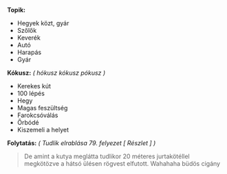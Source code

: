 
**Topik:**
- Hegyek közt, gyár
- Szőlők
- Keverék
- Autó
- Harapás
- Gyár

**Kókusz:** *( hókusz kókusz pókusz )*
- Kerekes kút
- 100 lépés
- Hegy
- Magas feszültség
- Farokcsóválás
- Őrbódé
- Kiszemeli a helyet


**Folytatás:** *( Tudlik elrablása 79. felyezet [ Részlet ] )*
> De amint a kutya meglátta tudlikor 20 méteres jurtakötéllel megkötözve a hátsó ülésen rögvest elfutott. Wahahaha büdös cigány


